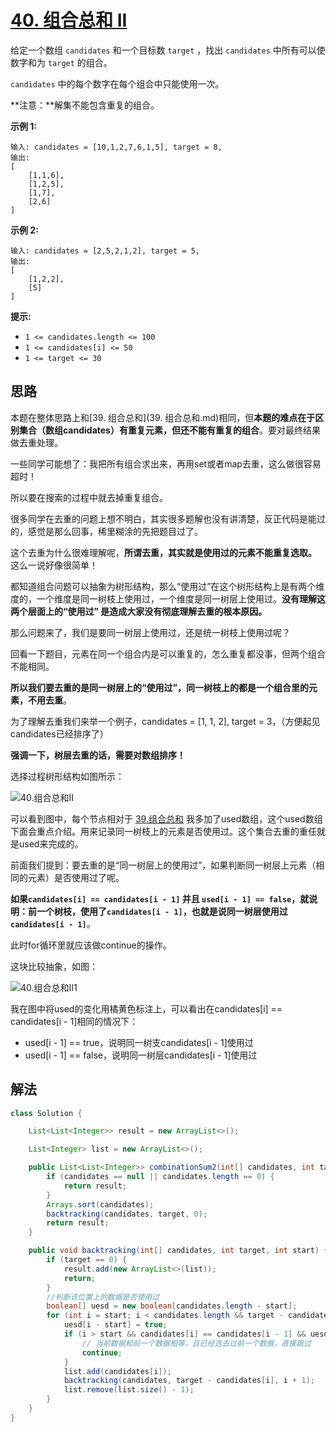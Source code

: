 # [40. 组合总和 II](https://leetcode.cn/problems/combination-sum-ii/)

给定一个数组 `candidates` 和一个目标数 `target` ，找出 `candidates` 中所有可以使数字和为 `target` 的组合。

`candidates` 中的每个数字在每个组合中只能使用一次。

**注意：**解集不能包含重复的组合。 

**示例 1:**

```
输入: candidates = [10,1,2,7,6,1,5], target = 8,
输出:
[
    [1,1,6],
    [1,2,5],
    [1,7],
    [2,6]
]
```

**示例 2:**

```
输入: candidates = [2,5,2,1,2], target = 5,
输出:
[
    [1,2,2],
    [5]
]
```

**提示:**

- `1 <= candidates.length <= 100`
- `1 <= candidates[i] <= 50`
- `1 <= target <= 30`

## 思路

本题在整体思路上和[39. 组合总和](39. 组合总和.md)相同，但**本题的难点在于区别集合（数组candidates）有重复元素，但还不能有重复的组合**。要对最终结果做去重处理。

一些同学可能想了：我把所有组合求出来，再用set或者map去重，这么做很容易超时！

所以要在搜索的过程中就去掉重复组合。

很多同学在去重的问题上想不明白，其实很多题解也没有讲清楚，反正代码是能过的，感觉是那么回事，稀里糊涂的先把题目过了。

这个去重为什么很难理解呢，**所谓去重，其实就是使用过的元素不能重复选取。** 这么一说好像很简单！

都知道组合问题可以抽象为树形结构，那么“使用过”在这个树形结构上是有两个维度的，一个维度是同一树枝上使用过，一个维度是同一树层上使用过。**没有理解这两个层面上的“使用过” 是造成大家没有彻底理解去重的根本原因。**

那么问题来了，我们是要同一树层上使用过，还是统一树枝上使用过呢？

回看一下题目，元素在同一个组合内是可以重复的，怎么重复都没事，但两个组合不能相同。

**所以我们要去重的是同一树层上的“使用过”，同一树枝上的都是一个组合里的元素，不用去重**。

为了理解去重我们来举一个例子，candidates = [1, 1, 2], target = 3，（方便起见candidates已经排序了）

**强调一下，树层去重的话，需要对数组排序！**

选择过程树形结构如图所示：

![40.组合总和II](https://raw.githubusercontent.com/Traserve/traserve.github.io/main/_posts/algorithm/images/40-1.png)

可以看到图中，每个节点相对于 [39.组合总和](https://mp.weixin.qq.com/s/FLg8G6EjVcxBjwCbzpACPw) 我多加了used数组，这个used数组下面会重点介绍。用来记录同一树枝上的元素是否使用过。这个集合去重的重任就是used来完成的。

前面我们提到：要去重的是“同一树层上的使用过”，如果判断同一树层上元素（相同的元素）是否使用过了呢。

**如果`candidates[i] == candidates[i - 1]` 并且 `used[i - 1] == false`，就说明：前一个树枝，使用了`candidates[i - 1]`，也就是说同一树层使用过`candidates[i - 1]`**。

此时for循环里就应该做continue的操作。

这块比较抽象，如图：

![40.组合总和II1](https://raw.githubusercontent.com/Traserve/traserve.github.io/main/_posts/algorithm/images/40-2.png)

我在图中将used的变化用橘黄色标注上，可以看出在candidates[i] == candidates[i - 1]相同的情况下：

- used[i - 1] == true，说明同一树支candidates[i - 1]使用过
- used[i - 1] == false，说明同一树层candidates[i - 1]使用过

## 解法

```java
class Solution {

    List<List<Integer>> result = new ArrayList<>();

    List<Integer> list = new ArrayList<>();

    public List<List<Integer>> combinationSum2(int[] candidates, int target) {
        if (candidates == null || candidates.length == 0) {
            return result;
        }
        Arrays.sort(candidates);
        backtracking(candidates, target, 0);
        return result;
    }

    public void backtracking(int[] candidates, int target, int start) {
        if (target == 0) {
            result.add(new ArrayList<>(list));
            return;
        }
        //判断该位置上的数据是否使用过
        boolean[] uesd = new boolean[candidates.length - start];        
        for (int i = start; i < candidates.length && target - candidates[i] >= 0; i++) {
            uesd[i - start] = true;
            if (i > start && candidates[i] == candidates[i - 1] && uesd[i - start - 1]) {
                // 当前数据和前一个数据相等，且已经选去过前一个数据，直接跳过
                continue;
            }
            list.add(candidates[i]);
            backtracking(candidates, target - candidates[i], i + 1);
            list.remove(list.size() - 1);
        }
    }
}
```

